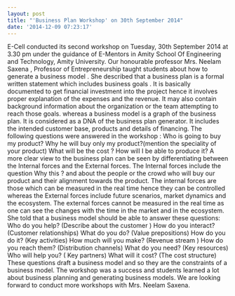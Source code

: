 ```yaml
---
layout: post
title: "'Business Plan Workshop' on 30th September 2014"
date: '2014-12-09 07:23:17'
---
```


E-Cell conducted its second workshop on Tuesday, 30th September 2014 at 3.30 pm under the guidance of E-Mentors in Amity School Of Engineering and Technology, Amity University. Our honourable professor Mrs. Neelam Saxena , Professor of Entrepreneurship taught students about how to generate a business model . She described that a business plan is a formal written statement which includes business goals . It is basically documented to get financial investment into the project hence it involves proper explanation of the expenses and the revenue. It may also contain background information about the organization or the team attempting to reach those goals. whereas a business model is a graph of the business plan. It is considered as a DNA of the business plan generator. It includes the intended customer base, products and details of financing. 
The following questions were answered in the workshop : 
Who is going to buy my product? 
Why he will buy only my product?(mention the speciality of your product) 
What will be the cost ? 
How will I be able to produce it? 
A more clear view to the business plan can be seen by differentiating between the Internal forces and the External forces. The Internal forces include the question Why this ? and about the people or the crowd who will buy our product and their alignment towards the product. The internal forces are those which can be measured in the real time hence they can be controlled whereas the External forces include future scenarios, market dynamics and the ecosystem. The external forces cannot be measured in the real time as one can see the changes with the time in the market and in the ecosystem. 
She told that a business model should be able to answer these questions: Who do you help? (Describe about the customer ) 
How do you interact? (Customer relationships) 
What do you do? (Value prepositions) 
How do you do it? (Key activities) 
How much will you make? (Revenue stream ) 
How do you reach them? (Distribution channels) 
What do you need? (Key resources) 
Who will help you? ( Key partners) 
What will it cost? (The cost structure) 
These questions draft a business model and so they are the constraints of a business model. 
The workshop was a success and students learned a lot about business planning and generating business models. We are looking forward to conduct more workshops with Mrs. Neelam Saxena.